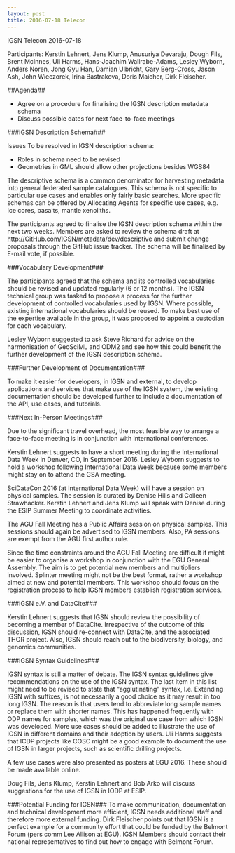 ```yaml
---
layout: post
title: 2016-07-18 Telecon
---
```


IGSN Telecon 2016-07-18

Participants: Kerstin Lehnert, Jens Klump, Anusuriya Devaraju, Dough Fils, Brent McInnes, Uli Harms, Hans-Joachim Wallrabe-Adams, Lesley Wyborn, Anders Noren, Jong Gyu Han, Damian Ulbricht, Gary Berg-Cross, Jason Ash, John Wieczorek, Irina Bastrakova, Doris Maicher, Dirk Fleischer.

##Agenda##
  - Agree on a procedure for finalising the IGSN description metadata schema
  - Discuss possible dates for next face-to-face meetings

###IGSN Description Schema###

Issues To be resolved in IGSN description schema:
  - Roles in schema need to be revised
  - Geometries in GML should allow other projections besides WGS84

The descriptive schema is a common denominator for harvesting metadata into general federated sample catalogues. This schema is not specific to particular use cases and enables only fairly basic searches. More specific schemas can be offered by Allocating Agents for specific use cases, e.g. Ice cores, basalts, mantle xenoliths.

The participants agreed to finalise the IGSN description schema within the next two weeks. Members are asked to review the schema draft at http://GitHub.com/IGSN/metadata/dev/descriptive and submit change proposals through the GitHub issue tracker. The schema will be finalised by E-mail vote, if possible.

###Vocabulary Development###

The participants agreed that the schema and its controlled vocabularies should be revised and updated regularly (6 or 12 months). The IGSN technical group was tasked to propose a process for the further development of controlled vocabularies used by IGSN. Where possible, existing international vocabularies should be reused. To make best use of the expertise available in the group, it was proposed to appoint a custodian for each vocabulary. 

Lesley Wyborn suggested to ask Steve Richard for advice on the harmonisation of GeoSciML and ODM2 and see how this could benefit the further development of the IGSN description schema.

###Further Development of Documentation###

To make it easier for developers, in IGSN and external, to develop applications and services that make use of the IGSN system, the existing documentation should be developed further to include a documentation of the API, use cases, and tutorials.

###Next In-Person Meetings###

Due to the significant travel overhead, the most feasible way to arrange a face-to-face meeting is in conjunction with international conferences.

Kerstin Lehnert suggests to have a short meeting during the International Data Week in Denver, CO, in September 2016. Lesley Wyborn suggests to hold a workshop following International Data Week because some members might stay on to attend the GSA meeting.

SciDataCon 2016 (at International Data Week) will have a session on physical samples. The session is curated by Denise Hills and Colleen Strawhacker. Kerstin Lehnert and Jens Klump will speak with Denise during the ESIP Summer Meeting to coordinate activities.

The AGU Fall Meeting has a Public Affairs session on physical samples. This sessions should again be advertised to IGSN members. Also, PA sessions are exempt from the AGU first author rule.

Since the time constraints around the AGU Fall Meeting are difficult it might be easier to organise a workshop in conjunction with the EGU General Assembly. The aim is to get potential new members and multipliers involved. Splinter meeting might not be the best format, rather a workshop aimed at new and potential members. This workshop should focus on the registration process to help IGSN members establish registration services.

###IGSN e.V. and DataCite###

Kerstin Lehnert suggests that IGSN should review the possibility of becoming a member of DataCite. Irrespective of the outcome of this discussion, IGSN should re-connect with DataCite, and the associated THOR project. Also, IGSN should reach out to the biodiversity, biology, and genomics communities.

###IGSN Syntax Guidelines###

IGSN syntax is still a matter of debate. The IGSN syntax guidelines give recommendations on the use of the IGSN syntax. The last item in this list might need to be revised to state that “agglutinating” syntax, I.e. Extending IGSN with suffixes, is not necessarily a good choice as it may result in too long IGSN. The reason is that users tend to abbreviate long sample names or replace them with shorter names. This has happened frequently with ODP names for samples, which was the original use case from which IGSN was developed. More use cases should be added to illustrate the use of IGSN in different domains and their adoption by users. Uli Harms suggests that ICDP projects like COSC might be a good example to document the use of IGSN in larger projects, such as scientific drilling projects.

A few use cases were also presented as posters at EGU 2016. These should be made available online.

Doug Fils, Jens Klump, Kerstin Lehnert and Bob Arko will discuss suggestions for the use of IGSN in IODP at ESIP.

###Potential Funding for IGSN###
To make communication, documentation and technical development more efficient, IGSN needs additional staff and therefore more external funding. Dirk Fleischer points out that IGSN is a perfect example for a community effort that could be funded by the Belmont Forum (pers comm Lee Allison at EGU). IGSN Members should contact their national representatives to find out how to engage with Belmont Forum.